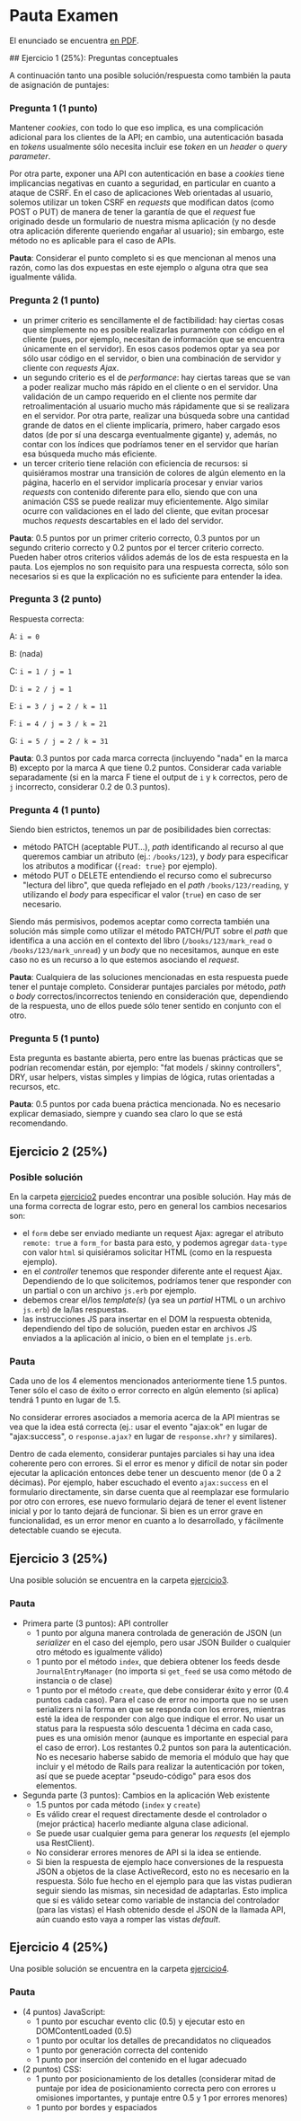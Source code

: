 # Pauta Examen

El enunciado se encuentra [en PDF](examen.pdf).

## Ejercicio 1 (25%): Preguntas conceptuales

A continuación tanto una posible solución/respuesta como también la pauta de asignación de puntajes:

### Pregunta 1 (1 punto)

Mantener _cookies_, con todo lo que eso implica, es una complicación adicional para los clientes de la API; en cambio, una autenticación basada en _tokens_ usualmente sólo necesita incluir ese _token_ en un _header_ o _query parameter_.

Por otra parte, exponer una API con autenticación en base a _cookies_ tiene implicancias negativas en cuanto a seguridad, en particular en cuanto a ataque de CSRF. En el caso de aplicaciones Web orientadas al usuario, solemos utilizar un token CSRF en _requests_ que modifican datos (como POST o PUT) de manera de tener la garantía de que el _request_ fue originado desde un formulario de nuestra misma aplicación (y no desde otra aplicación diferente queriendo engañar al usuario); sin embargo, este método no es aplicable para el caso de APIs.

**Pauta**: Considerar el punto completo si es que mencionan al menos una razón, como las dos expuestas en este ejemplo o alguna otra que sea igualmente válida.

### Pregunta 2 (1 punto)

- un primer criterio es sencillamente el de factibilidad: hay ciertas cosas que simplemente no es posible realizarlas puramente con código en el cliente (pues, por ejemplo, necesitan de información que se encuentra únicamente en el servidor). En esos casos podemos optar ya sea por sólo usar código en el servidor, o bien una combinación de servidor y cliente con _requests Ajax_.
- un segundo criterio es el de _performance_: hay ciertas tareas que se van a poder realizar mucho más rápido en el cliente o en el servidor. Una validación de un campo requerido en el cliente nos permite dar retroalimentación al usuario mucho más rápidamente que si se realizara en el servidor. Por otra parte, realizar una búsqueda sobre una cantidad grande de datos en el cliente implicaría, primero, haber cargado esos datos (de por sí una descarga eventualmente gigante) y, además, no contar con los índices que podríamos tener en el servidor que harían esa búsqueda mucho más eficiente.
- un tercer criterio tiene relación con eficiencia de recursos: si quisiéramos mostrar una transición de colores de algún elemento en la página, hacerlo en el servidor implicaría procesar y enviar varios _requests_ con contenido diferente para ello, siendo que con una animación CSS se puede realizar muy eficientemente. Algo similar ocurre con validaciones en el lado del cliente, que evitan procesar muchos _requests_ descartables en el lado del servidor.

**Pauta**: 0.5 puntos por un primer criterio correcto, 0.3 puntos por un segundo criterio correcto y 0.2 puntos por el tercer criterio correcto. Pueden haber otros criterios válidos además de los de esta respuesta en la pauta. Los ejemplos no son requisito para una respuesta correcta, sólo son necesarios si es que la explicación no es suficiente para entender la idea.

### Pregunta 3 (2 punto)

Respuesta correcta:

A: `i = 0`

B: (nada)

C: `i = 1 / j = 1`

D: `i = 2 / j = 1`

E: `i = 3 / j = 2 / k = 11`

F: `i = 4 / j = 3 / k = 21`

G: `i = 5 / j = 2 / k = 31`

**Pauta**: 0.3 puntos por cada marca correcta (incluyendo "nada" en la marca B) excepto por la marca A que tiene 0.2 puntos. Considerar cada variable separadamente (si en la marca F tiene el output de `i` y `k` correctos, pero de `j` incorrecto, considerar 0.2 de 0.3 puntos).

### Pregunta 4 (1 punto)

Siendo bien estrictos, tenemos un par de posibilidades bien correctas:
- método PATCH (aceptable PUT…), _path_ identificando al recurso al que queremos cambiar un atributo (ej.: `/books/123`), y _body_ para especificar los atributos a modificar (`{read: true}` por ejemplo).
- método PUT o DELETE entendiendo el recurso como el subrecurso "lectura del libro", que queda reflejado en el _path_ `/books/123/reading`, y utilizando el _body_ para especificar el valor (`true`) en caso de ser necesario.

Siendo más permisivos, podemos aceptar como correcta también una solución más simple como utilizar el método PATCH/PUT sobre el _path_ que identifica a una acción en el contexto del libro (`/books/123/mark_read` o `/books/123/mark_unread`) y un _body_ que no necesitamos, aunque en este caso no es un recurso a lo que estemos asociando el _request_.

**Pauta**: Cualquiera de las soluciones mencionadas en esta respuesta puede tener el puntaje completo. Considerar puntajes parciales por método, _path_ o _body_ correctos/incorrectos teniendo en consideración que, dependiendo de la respuesta, uno de ellos puede sólo tener sentido en conjunto con el otro.

### Pregunta 5 (1 punto)

Esta pregunta es bastante abierta, pero entre las buenas prácticas que se podrían recomendar están, por ejemplo: "fat models / skinny controllers", DRY, usar helpers, vistas simples y limpias de lógica, rutas orientadas a recursos, etc.

**Pauta**: 0.5 puntos por cada buena práctica mencionada. No es necesario explicar demasiado, siempre y cuando sea claro lo que se está recomendando.

## Ejercicio 2 (25%)

### Posible solución

En la carpeta [ejercicio2](ejercicio2) puedes encontrar una posible solución. Hay más de una forma correcta de lograr esto, pero en general los cambios necesarios son:
- el `form` debe ser enviado mediante un request Ajax: agregar el atributo `remote: true` a `form_for` basta para esto, y podemos agregar `data-type` con valor `html` si quisiéramos solicitar HTML (como en la respuesta ejemplo).
- en el _controller_ tenemos que responder diferente ante el request Ajax. Dependiendo de lo que solicitemos, podríamos tener que responder con un partial o con un archivo `js.erb` por ejemplo.
- debemos crear el/los _template(s)_ (ya sea un _partial_ HTML o un archivo `js.erb`) de la/las respuestas.
- las instrucciones JS para insertar en el DOM la respuesta obtenida, dependiendo del tipo de solución, pueden estar en archivos JS enviados a la aplicación al inicio, o bien en el template `js.erb`.

### Pauta

Cada uno de los 4 elementos mencionados anteriormente tiene 1.5 puntos. Tener sólo el caso de éxito o error correcto en algún elemento (si aplica) tendrá 1 punto en lugar de 1.5.

No considerar errores asociados a memoria acerca de la API mientras se vea que la idea está correcta (ej.: usar el evento "ajax:ok" en lugar de "ajax:success", o `response.ajax?` en lugar de `response.xhr?` y similares).

Dentro de cada elemento, considerar puntajes parciales si hay una idea coherente pero con errores. Si el error es menor y difícil de notar sin poder ejecutar la aplicación entonces debe tener un descuento menor (de 0 a 2 décimas). Por ejemplo, haber escuchado el evento `ajax:success` en el formulario directamente, sin darse cuenta que al reemplazar ese formulario por otro con errores, ese nuevo formulario dejará de tener el event listener inicial y por lo tanto dejará de funcionar. Si bien es un error grave en funcionalidad, es un error menor en cuanto a lo desarrollado, y fácilmente detectable cuando se ejecuta.


## Ejercicio 3 (25%)

Una posible solución se encuentra en la carpeta [ejercicio3](ejercicio3).

### Pauta

- Primera parte (3 puntos): API controller
  - 1 punto por alguna manera controlada de generación de JSON (un _serializer_ en el caso del ejemplo, pero usar JSON Builder o cualquier otro método es igualmente válido)
  - 1 punto por el método `index`, que debiera obtener los feeds desde `JournalEntryManager` (no importa si `get_feed` se usa como método de instancia o de clase)
  - 1 punto por el método `create`, que debe considerar éxito y error (0.4 puntos cada caso). Para el caso de error no importa que no se usen serializers ni la forma en que se responda con los errores, mientras esté la idea de responder con algo que indique el error. No usar un status para la respuesta sólo descuenta 1 décima en cada caso, pues es una omisión menor (aunque es importante en especial para el caso de error). Los restantes 0.2 puntos son para la autenticación. No es necesario haberse sabido de memoria el módulo que hay que incluir y el método de Rails para realizar la autenticación por token, así que se puede aceptar "pseudo-código" para esos dos elementos.
- Segunda parte (3 puntos): Cambios en la aplicación Web existente
  - 1.5 puntos por cada método (`index` y `create`)
  - Es válido crear el request directamente desde el controlador o (mejor práctica) hacerlo mediante alguna clase adicional.
  - Se puede usar cualquier gema para generar los _requests_ (el ejemplo usa RestClient).
  - No considerar errores menores de API si la idea se entiende.
  - Si bien la respuesta de ejemplo hace conversiones de la respuesta JSON a objetos de la clase ActiveRecord, esto no es necesario en la respuesta. Sólo fue hecho en el ejemplo para que las vistas pudieran seguir siendo las mismas, sin necesidad de adaptarlas. Esto implica que sí es válido setear como variable de instancia del controlador (para las vistas) el Hash obtenido desde el JSON de la llamada API, aún cuando esto vaya a romper las vistas _default_.

## Ejercicio 4 (25%)

Una posible solución se encuentra en la carpeta [ejercicio4](ejercicio4).

### Pauta

- (4 puntos) JavaScript:
  - 1 punto por escuchar evento clic (0.5) y ejecutar esto en DOMContentLoaded (0.5)
  - 1 punto por ocultar los detalles de precandidatos no cliqueados
  - 1 punto por generación correcta del contenido
  - 1 punto por inserción del contenido en el lugar adecuado
- (2 puntos) CSS:
  - 1 punto por posicionamiento de los detalles (considerar mitad de puntaje por idea de posicionamiento correcta pero con errores u omisiones importantes, y puntaje entre 0.5 y 1 por errores menores)
  - 1 punto por bordes y espaciados
